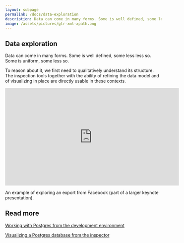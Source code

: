 ```yaml
---
layout: subpage
permalink: /docs/data-exploration
description: Data can come in many forms. Some is well defined, some less less so. Some is uniform, some less so.
image: /assets/pictures/gtr-xml-xpath.png
---
```


<section id="getstarted">
  <div class="container pt-5 pb-5 jumbotron-small">
    <div class="row">
      <div class="col-md-12">
        <h1>Data exploration</h1>
        <p class="lead">Data can come in many forms. Some is well defined, some less less so. Some is uniform, some less so.</p>
        <p class="lead">To reason about it, we first need to qualitatively understand its structure. The inspection tools together with the ability of refining the data model and of visualizing in place are directly usable in these contexts.</p>
        <div class="sample">
         <iframe width="560" height="315" src="https://www.youtube.com/embed/X5SL3SA5UwQ?start=1870" title="YouTube video player" frameborder="0" allow="accelerometer; autoplay; clipboard-write; encrypted-media; gyroscope; picture-in-picture; web-share" allowfullscreen></iframe>
          <div class="picture-caption">
            <p>An example of exploring an export from Facebook (part of a larger keynote presentation).</p>
          </div>
        </div>
        <h2>Read more</h2>
        <p class="lead"><a href="https://medium.com/feenk/visualizing-a-postgres-database-from-the-inspector-3e922e8f4670?source=friends_link&sk=6d8bf63c17bcc10b854891c7217d6466" class="btn btn-block btn-lg btn-margin btn-default"><i class="fab fa-medium-m fa-fw fa-x margin-right"></i>Working with Postgres from the development environment</a></p>
        <p class="lead"><a href="https://medium.com/feenk/working-with-postgres-from-the-development-environment-3efee0f8fe90?source=friends_link&sk=1b077d5a695bf2972009e5d6efd77a2d" class="btn btn-block btn-lg btn-margin btn-default"><i class="fab fa-medium-m fa-fw fa-x margin-right"></i>Visualizing a Postgres database from the inspector</a></p>
      </div>
    </div>
  </div>
</section>
